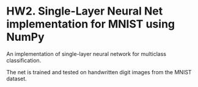 # HW2. Single-Layer Neural Net implementation for MNIST using NumPy

An implementation of single-layer neural network for multiclass classification.

The net is trained and tested on handwritten digit images from the MNIST dataset.
